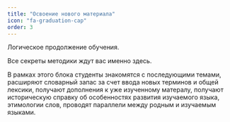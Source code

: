 ```yaml
---
title: "Освоение нового материала"
icon: "fa-graduation-cap"
order: 3
---
```

Логическое продолжение обучения.

Все секреты методики ждут вас именно здесь.

В рамках этого блока студенты знакомятся с последующими темами, расширяют словарный запас за счет ввода новых терминов и общей лексики, получают дополнения к уже изученному матералу, получают историческую справку об особенностях развития изучаемого языка, этимологии слов, проводят параллели между родным и изучаемым языками.
